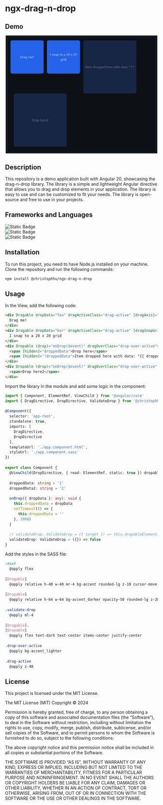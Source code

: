 # ngx-drag-n-drop

## Demo
<p align="center">
  <a href="https://christophhu.github.io/ngx-drag-n-drop"><img src="https://github.com/ChristophHu/ChristophHu/blob/main/assets/img/ngx-drag-n-drop.png" width="500" alt="image" /></a>
</p>

## Description
This repository is a demo application built with Angular 20, showcasing the drag-n-drop library. The library is a simple and lightweight Angular directive that allows you to drag and drop elements in your application. The library is easy to use and can be customized to fit your needs. The library is open-source and free to use in your projects.

## Frameworks and Languages
<p align="left">
    <img alt="Static Badge" src="https://img.shields.io/badge/20.3.7-000000?style=for-the-badge&logo=angular&logoColor=white&label=Angular&labelColor=000000"><br>
  <img alt="Static Badge" src="https://img.shields.io/badge/3.4.17-000000?style=for-the-badge&logo=tailwindcss&logoColor=white&label=Tailwind&labelColor=06B6D4&color=000000"><br>
  <img alt="Static Badge" src="https://img.shields.io/badge/5.9.3-000000?style=for-the-badge&logo=typescript&logoColor=white&label=Typescript&labelColor=007ACC&color=000000">
</p>

## Installation
To run this project, you need to have Node.js installed on your machine. Clone the repository and run the following commands:

```bash
npm install @christophhu/ngx-drag-n-drop
```

## Usage
In the View, add the following code:
```html
<div Dragable dropData="foo" dragActiveClass="drag-active" [dragAxis]="{y: true, x: true}" [touchStartLongPress]="{ delay: 300, delta: 30 }">
  Drag me!
</div>
<div Dragable dropData="bar" dragActiveClass="drag-active" [dragSnapGrid]="{ x: 20, y: 20 }" [touchStartLongPress]="{ delay: 300, delta: 30 }">
  I snap to a 20 x 20 grid
</div>
<div Dropable (drop)="onDrop($event)" dragOverClass="drop-over-active">
  <span [hidden]="droppedData">Drop here</span>
  <span [hidden]="!droppedData">Item dropped here with data: "{{ droppedData }}"!</span>
</div>
<div Dropable (drop)="onDrop($event)" dragOverClass="drop-over-active" [validateDrop]="validateDrop" class="validate-drop">
  <span>Drop here2</span>
</div>
```

Import the library in the module and add some logic in the component:
```typescript
import { Component, ElementRef, ViewChild } from '@angular/core'
import { DragDirective, DropDirective, ValidateDrop } from '@christophhu/ngx-drag-n-drop'

@Component({
  selector: 'app-root',
  standalone: true,
  imports: [
    DragDirective,
    DropDirective
  ],
  templateUrl: './app.component.html',
  styleUrl: './app.component.sass'
})

export class Component {
  @ViewChild(DropDirective, { read: ElementRef, static: true }) dropableElement!: ElementRef

  droppedData: string = '1'
  droppedData2: string = '2'  

  onDrop({ dropData }: any): void {
    this.droppedData = dropData
    setTimeout(() => {
      this.droppedData = ''
    }, 2000)
  }

  // validateDrop: ValidateDrop = ({ target }) => this.dropableElement.nativeElement.contains(target as Node)
  validateDrop: ValidateDrop = ({}) => false
}
```

Add the styles in the SASS file:
```scss
:host
  @apply flex

[Dragable]
  @apply relative h-40 w-40 mr-4 bg-accent rounded-lg z-10 cursor-move

[Dropable]
  @apply relative h-64 w-64 bg-accent_darker opacity-50 rounded-lg z-20

.validate-drop
  @apply ml-4

[Dragable],
[Dropable]
  @apply flex text-dark text-center items-center justify-center

.drop-over-active
  @apply bg-accent_lighter

.drag-active
  @apply z-40
```

## License
This project is licensed under the MIT License.

The MIT License (MIT)
Copyright © 2024 <copyright holders>

Permission is hereby granted, free of charge, to any person obtaining a copy of this software and associated documentation files (the “Software”), to deal in the Software without restriction, including without limitation the rights to use, copy, modify, merge, publish, distribute, sublicense, and/or sell copies of the Software, and to permit persons to whom the Software is furnished to do so, subject to the following conditions:

The above copyright notice and this permission notice shall be included in all copies or substantial portions of the Software.

THE SOFTWARE IS PROVIDED “AS IS”, WITHOUT WARRANTY OF ANY KIND, EXPRESS OR IMPLIED, INCLUDING BUT NOT LIMITED TO THE WARRANTIES OF MERCHANTABILITY, FITNESS FOR A PARTICULAR PURPOSE AND NONINFRINGEMENT. IN NO EVENT SHALL THE AUTHORS OR COPYRIGHT HOLDERS BE LIABLE FOR ANY CLAIM, DAMAGES OR OTHER LIABILITY, WHETHER IN AN ACTION OF CONTRACT, TORT OR OTHERWISE, ARISING FROM, OUT OF OR IN CONNECTION WITH THE SOFTWARE OR THE USE OR OTHER DEALINGS IN THE SOFTWARE.
